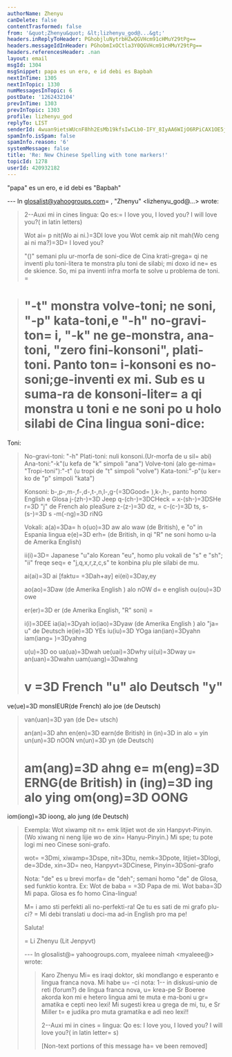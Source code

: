 ```yaml
---
authorName: Zhenyu
canDelete: false
contentTrasformed: false
from: '&quot;Zhenyu&quot; &lt;lizhenyu_god@...&gt;'
headers.inReplyToHeader: PGhobjluNytrbHZwQGVHcm91cHMuY29tPg==
headers.messageIdInHeader: PGhobmIxOCtla3Y0QGVHcm91cHMuY29tPg==
headers.referencesHeader: .nan
layout: email
msgId: 1304
msgSnippet: papa es un ero, e id debi es Bapbah
nextInTime: 1305
nextInTopic: 1330
numMessagesInTopic: 6
postDate: '1262432104'
prevInTime: 1303
prevInTopic: 1303
profile: lizhenyu_god
replyTo: LIST
senderId: 4wuan9ietsWUcnF8hh2EsMb19kfsIwCLb0-IFY_8IyAA6WIjO6RPiCAX1OE5jrs-lrPjTm1b9RSWy4uYfX0FO42x8Mjv-VuimIE
spamInfo.isSpam: false
spamInfo.reason: '6'
systemMessage: false
title: 'Re: New Chinese Spelling with tone markers!'
topicId: 1278
userId: 420932182
---
```


"papa" es un ero, e id debi es "Bapbah" 


--- In glosalist@yahoogroups.com=
, "Zhenyu" <lizhenyu_god@...> wrote:
>
> 2--Auxi mi in cines lingua: Qo es:=
  I love  you, I loved you? I will love you?( in latin letters)
> 
> Wot ai=
p nit(Wo ai ni.)=3DI love  you
> Wot cemk aip nit mah(Wo ceng ai ni ma?)=3D=
I loved you?
> 
> "()" semani plu ur-morfa de soni-dice de Cina krati-grega=
 qi ne inventi plu toni-litera te monstra plu toni de silabi; mi doxo id ne=
 es de skience. So, mi pa inventi infra morfa te solve u problema de toni. =

> 
>  "-t" monstra volve-toni; ne soni, "-p" kata-toni,e "-h" no-gravi-ton=
i, "-k" ne ge-monstra, ana-toni, "zero fini-konsoni", plati-toni. Panto ton=
i-konsoni es no-soni;ge-inventi ex mi. 
> Sub es u suma-ra de konsoni-liter=
a qi monstra u toni e ne soni po u holo silabi de Cina lingua soni-dice:
> =
Toni:
> No-gravi-toni:  "-h" 
> Plati-toni: nuli konsoni.(Ur-morfa de u sil=
abi)
> Ana-toni:"-k"(u kefa de "k" simpoli "ana")
> Volve-toni (alo ge-nima=
 "Tropi-toni"):"-t" (u tropi de "t" simpoli "volve")
> Kata-toni:"-p"(u ker=
ko de "p" simpoli "kata")
> 
> Konsoni:
> b-,p-,m-,f-,d-,t-,n,l-,g-(=3DGood=
),k-,h-, panto homo English e Glosa 
> j-(zh-)=3D Jeep     q-(ch-)=3DCHeck =
   x-(sh-)=3DSHe     
> r=3D "j" de French alo pleaSure
> z-(z-)=3D dz,    =
    c-(c-)=3D ts,     s-(s-)=3D s
> -m(-ng)=3D riNG
> 
> Vokali:
> a(a)=3Da=
h
> o(uo)=3D aw alo waw (de British), e "o" in Espania lingua
> e(e)=3D erh=
 (de British, in qi "R" ne soni homo u-la de Amerika English)
> 
> ii(i)=3D=
 Japanese "u"alo Korean "eu", homo plu vokali de "s" e "sh"; "ii" freqe seq=
e "j,q,x,r,z,c,s" te konbina plu ple silabi de mu.
> 
> ai(ai)=3D ai [faktu=
=3Dah+ay]
> ei(ei)=3Day,ey
> 
> ao(ao)=3Daw (de Amerika English ) alo nOW d=
e english
> ou(ou)=3D owe
> 
> er(er)=3D er (de Amerika English, "R" soni)
=
> 
> i(i)=3DEE
> ia(ia)=3Dyah
> io(iao)=3Dyaw (de Amerika English ) alo "ja=
u" de Deutsch
> ie(ie)=3D YEs
> iu(iu)=3D YOga
> ian(ian)=3Dyahn
> iam(iang=
)=3Dyahng
> 
> u(u)=3D oo
> ua(ua)=3Dwah
> ue(uai)=3Dwhy
> ui(ui)=3Dway
> u=
an(uan)=3Dwahn
> uam(uang)=3Dwahng
> 
> v =3D French "u" alo Deutsch "y"
> =
ve(ue)=3D monsIEUR(de French) alo joe (de Deutsch)
> van(uan)=3D yan (de De=
utsch)
> 
> an(an)=3D ahn
> en(en)=3D earn(de British)
> in (in)=3D in alo =
yin 
> un(un)=3D nOON 
> vn(un)=3D yn (de Deutsch)
> 
> am(ang)=3D ahng
> e=
m(eng)=3D ERNG(de British)
> in (ing)=3D ing alo ying 
> om(ong)=3D OONG 
>=
 iom(iong)=3D ioong, alo jung (de Deutsch)
> 
> Exempla:
> Wot xiwamp nit n=
emk litjiet wot de xin Hanpyvt-Pinyin.
> (Wo xiwang ni neng lijie wo de xin=
 Hanyu-Pinyin.)
> Mi spe; tu pote logi mi neo Cinese soni-grafo.
> 
> wot=
=3Dmi, xiwamp=3Dspe, nit=3Dtu, nemk=3Dpote, litjiet=3Dlogi, de=3Dde, xin=3D=
neo, Hanpyvt=3DCinese, Pinyin=3DSoni-grafo
> 
> Nota: "de" es u brevi morfa=
 de "deh"; semani homo "de" de Glosa, sed funktio kontra. Ex: Wot de baba =
=3D Papa de mi. Wot baba=3D Mi papa.
> Glosa es fo homo Cina-lingua!
> 
> M=
i amo sti perfekti ali no-perfekti-ra!
> Qe tu es sati de mi grafo plu-ci?
=
> Mi debi translati u doci-ma ad-in English pro ma pe!
> 
> 
> Saluta!
> 
>=
 Li Zhenyu (Lit Jenpyvt)
> 
> 
> 
>  
> 
> 
> 
> 
> 
> 
> --- In glosalist@=
yahoogroups.com, myaleee nimah <myaleee@> wrote:
> >
> > Karo Zhenyu
> > Mi=
 es iraqi doktor, ski mondlango e esperanto e lingua franca nova. Mi habe u=
-ci nota:
> > 1-- in diskusi-unio de reti (forum?) de lingua franca nova, u=
 krea-pe Sr Boeree akorda kon mi e hetero lingua ami te muta e ma-boni u gr=
amatika e cepti neo lexi! Mi sugesti  krea u grega de mi, tu, e Sr Miller t=
e judika pro muta gramatika e adi neo  lexi!!
> > 
> > 2--Auxi mi in cines =
lingua: Qo es:  I love  you, I loved you? I will love you?( in latin letter=
s)
> > 
> > 
> > 
> >       
> > 
> > [Non-text portions of this message ha=
ve been removed]
> >
>



